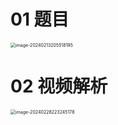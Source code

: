 # 01 题目

<img src="https://cvp.oss-cn-shanghai.aliyuncs.com/picgo/202402132055364.png" alt="image-20240213205518195" style="zoom: 50%;" />



# 02 视频解析

<img src="https://cvp.oss-cn-shanghai.aliyuncs.com/picgo/202402282232577.png" alt="image-20240228223245178" style="zoom:50%;" />